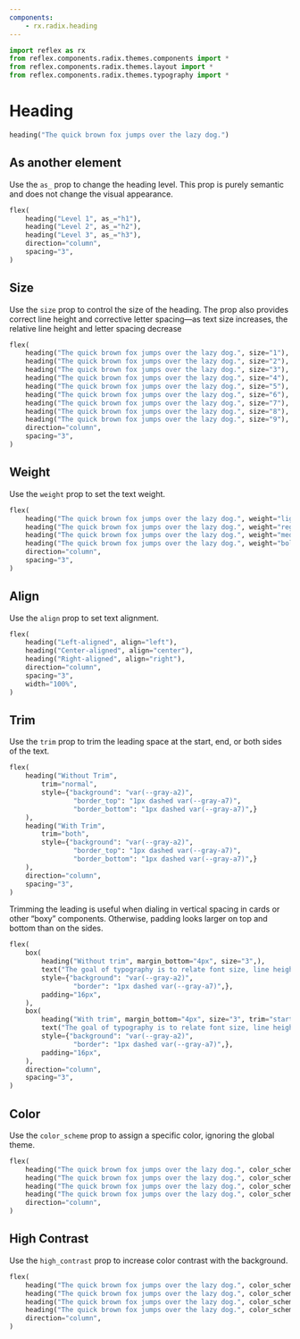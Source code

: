 ```yaml
---
components:
    - rx.radix.heading
---
```


```python exec
import reflex as rx
from reflex.components.radix.themes.components import *
from reflex.components.radix.themes.layout import *
from reflex.components.radix.themes.typography import *
```

# Heading

```python demo
heading("The quick brown fox jumps over the lazy dog.")
```

## As another element

Use the `as_` prop to change the heading level. This prop is purely semantic and does not change the visual appearance.

```python demo
flex(
    heading("Level 1", as_="h1"),
    heading("Level 2", as_="h2"),
    heading("Level 3", as_="h3"),
    direction="column",
    spacing="3",
)             
```

## Size

Use the `size` prop to control the size of the heading. The prop also provides correct line height and corrective letter spacing—as text size increases, the relative line height and letter spacing decrease


```python demo
flex(
    heading("The quick brown fox jumps over the lazy dog.", size="1"),
    heading("The quick brown fox jumps over the lazy dog.", size="2"),
    heading("The quick brown fox jumps over the lazy dog.", size="3"),
    heading("The quick brown fox jumps over the lazy dog.", size="4"),
    heading("The quick brown fox jumps over the lazy dog.", size="5"),
    heading("The quick brown fox jumps over the lazy dog.", size="6"),
    heading("The quick brown fox jumps over the lazy dog.", size="7"),
    heading("The quick brown fox jumps over the lazy dog.", size="8"),
    heading("The quick brown fox jumps over the lazy dog.", size="9"),
    direction="column",
    spacing="3",
)
```



## Weight

Use the `weight` prop to set the text weight.

```python demo
flex(
    heading("The quick brown fox jumps over the lazy dog.", weight="light"),
    heading("The quick brown fox jumps over the lazy dog.", weight="regular"),
    heading("The quick brown fox jumps over the lazy dog.", weight="medium"),
    heading("The quick brown fox jumps over the lazy dog.", weight="bold"),
    direction="column",
    spacing="3",
)
```


## Align

Use the `align` prop to set text alignment.


```python demo
flex(
    heading("Left-aligned", align="left"),
    heading("Center-aligned", align="center"),
    heading("Right-aligned", align="right"),
    direction="column",
    spacing="3",
    width="100%",
)
```


## Trim

Use the `trim` prop to trim the leading space at the start, end, or both sides of the text.


```python demo
flex(
    heading("Without Trim",
        trim="normal",
        style={"background": "var(--gray-a2)",
                "border_top": "1px dashed var(--gray-a7)",
                "border_bottom": "1px dashed var(--gray-a7)",}
    ),
    heading("With Trim",
        trim="both",
        style={"background": "var(--gray-a2)",
                "border_top": "1px dashed var(--gray-a7)",
                "border_bottom": "1px dashed var(--gray-a7)",}
    ),
    direction="column",
    spacing="3",
)
```


Trimming the leading is useful when dialing in vertical spacing in cards or other “boxy” components. Otherwise, padding looks larger on top and bottom than on the sides.


```python demo
flex(
    box(
        heading("Without trim", margin_bottom="4px", size="3",),
        text("The goal of typography is to relate font size, line height, and line width in a proportional way that maximizes beauty and makes reading easier and more pleasant."),
        style={"background": "var(--gray-a2)", 
                "border": "1px dashed var(--gray-a7)",},
        padding="16px",
    ),
    box(
        heading("With trim", margin_bottom="4px", size="3", trim="start"),
        text("The goal of typography is to relate font size, line height, and line width in a proportional way that maximizes beauty and makes reading easier and more pleasant."),
        style={"background": "var(--gray-a2)", 
                "border": "1px dashed var(--gray-a7)",},
        padding="16px",
    ),
    direction="column",
    spacing="3",
)
```

## Color

Use the `color_scheme` prop to assign a specific color, ignoring the global theme.


```python demo
flex(
    heading("The quick brown fox jumps over the lazy dog.", color_scheme="indigo"),
    heading("The quick brown fox jumps over the lazy dog.", color_scheme="cyan"),
    heading("The quick brown fox jumps over the lazy dog.", color_scheme="crimson"),
    heading("The quick brown fox jumps over the lazy dog.", color_scheme="orange"),
    direction="column",
)
```

## High Contrast

Use the `high_contrast` prop to increase color contrast with the background.


```python demo
flex(
    heading("The quick brown fox jumps over the lazy dog.", color_scheme="indigo", high_contrast=True),
    heading("The quick brown fox jumps over the lazy dog.", color_scheme="cyan", high_contrast=True),
    heading("The quick brown fox jumps over the lazy dog.", color_scheme="crimson", high_contrast=True),
    heading("The quick brown fox jumps over the lazy dog.", color_scheme="orange", high_contrast=True),
    direction="column",
)
```

